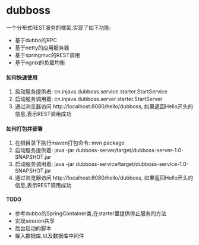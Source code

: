 # dubboss

一个分布式REST服务的框架,实现了如下功能:

+   基于dubbo的RPC
+   基于netty的应用服务器
+   基于springmvc的REST调用
+   基于ngnix的负载均衡

#### 如何快速使用

1.  启动服务提供者: cn.injava.dubboss.service.starter.StartService
2.  启动服务调用着: cn.injava.dubboss.server.starter.StartServer
3.  通过浏览器访问 http://localhost:8080/hello/dubboss, 如果返回Hello开头的信息,表示REST调用成功

#### 如何打包并部署

1.  在根目录下执行maven打包命令: mvn package
2.  启动服务提供着: java -jar dubboss-server/target/dubboss-server-1.0-SNAPSHOT.jar
3.  启动服务调用着: java -jar dubboss-service/target/dubboss-service-1.0-SNAPSHOT.jar
4.  通过浏览器访问 http://localhost:8080/hello/dubboss, 如果返回Hello开头的信息,表示REST调用成功

#### TODO

+   参考dubbo的SpringContainer类,在starter里提供停止服务的方法
+   实现session共享
+   后台启动的脚本
+   接入数据库,以及数据库中间件